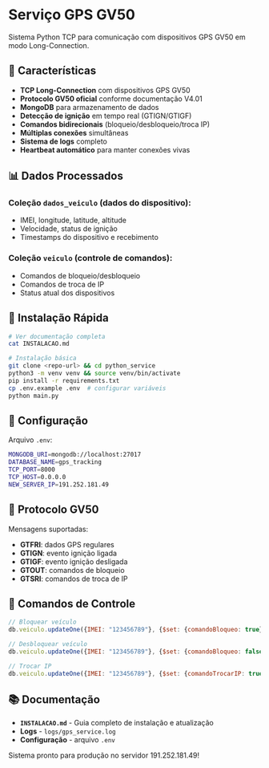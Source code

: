 # Serviço GPS GV50

Sistema Python TCP para comunicação com dispositivos GPS GV50 em modo Long-Connection.

## 🎯 Características

- **TCP Long-Connection** com dispositivos GPS GV50
- **Protocolo GV50 oficial** conforme documentação V4.01
- **MongoDB** para armazenamento de dados
- **Detecção de ignição** em tempo real (GTIGN/GTIGF)
- **Comandos bidirecionais** (bloqueio/desbloqueio/troca IP)
- **Múltiplas conexões** simultâneas
- **Sistema de logs** completo
- **Heartbeat automático** para manter conexões vivas

## 📊 Dados Processados

### Coleção `dados_veiculo` (dados do dispositivo):
- IMEI, longitude, latitude, altitude
- Velocidade, status de ignição
- Timestamps do dispositivo e recebimento

### Coleção `veiculo` (controle de comandos):
- Comandos de bloqueio/desbloqueio
- Comandos de troca de IP
- Status atual dos dispositivos

## 🚀 Instalação Rápida

```bash
# Ver documentação completa
cat INSTALACAO.md

# Instalação básica
git clone <repo-url> && cd python_service
python3 -m venv venv && source venv/bin/activate
pip install -r requirements.txt
cp .env.example .env  # configurar variáveis
python main.py
```

## 🔧 Configuração

Arquivo `.env`:
```bash
MONGODB_URI=mongodb://localhost:27017
DATABASE_NAME=gps_tracking
TCP_PORT=8000
TCP_HOST=0.0.0.0
NEW_SERVER_IP=191.252.181.49
```

## 📡 Protocolo GV50

Mensagens suportadas:
- **GTFRI**: dados GPS regulares
- **GTIGN**: evento ignição ligada  
- **GTIGF**: evento ignição desligada
- **GTOUT**: comandos de bloqueio
- **GTSRI**: comandos de troca de IP

## 🚗 Comandos de Controle

```javascript
// Bloquear veículo
db.veiculo.updateOne({IMEI: "123456789"}, {$set: {comandoBloqueo: true}})

// Desbloquear veículo  
db.veiculo.updateOne({IMEI: "123456789"}, {$set: {comandoBloqueo: false}})

// Trocar IP
db.veiculo.updateOne({IMEI: "123456789"}, {$set: {comandoTrocarIP: true}})
```

## 📚 Documentação

- **`INSTALACAO.md`** - Guia completo de instalação e atualização
- **Logs** - `logs/gps_service.log`
- **Configuração** - arquivo `.env`

Sistema pronto para produção no servidor 191.252.181.49!